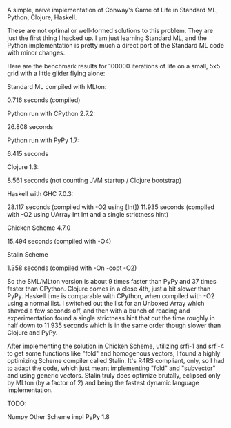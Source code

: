 A simple, naive implementation of Conway's Game of Life in
Standard ML, Python, Clojure, Haskell.

These are not optimal or well-formed solutions to this problem.
They are just the first thing I hacked up. I am just learning
Standard ML, and the Python implementation is pretty much
a direct port of the Standard ML code with minor changes.

Here are the benchmark results for 100000 iterations of life on
a small, 5x5 grid with a little glider flying alone:

Standard ML compiled with MLton:

0.716 seconds (compiled)

Python run with CPython 2.7.2:

26.808 seconds

Python run with PyPy 1.7:

6.415 seconds

Clojure 1.3:

8.561 seconds (not counting JVM startup / Clojure bootstrap)

Haskell with GHC 7.0.3:

28.117 seconds (compiled with -O2 using [Int])
11.935 seconds (compiled with -O2 using UArray Int Int and a single
strictness hint)

Chicken Scheme 4.7.0

15.494 seconds (compiled with -O4)

Stalin Scheme

1.358 seconds (compiled with -On -copt -O2)

So the SML/MLton version is about 9 times faster than PyPy and 37
times faster than CPython. Clojure comes in a close 4th, just a bit
slower than PyPy. Haskell time is comparable with CPython, when compiled
with -O2 using a normal list. I switched out the list for an Unboxed
Array which shaved a few seconds off, and then with a bunch of reading
and experimentation found a single strictness hint that cut the time
roughly in half down to 11.935 seconds which is in the same order though
slower than Clojure and PyPy.

After implementing the solution in Chicken Scheme, utilizing srfi-1 and
srfi-4 to get some functions like "fold" and homogenous vectors, I found
a highly optimizing Scheme compiler called Stalin. It's R4RS compliant,
only, so I had to adapt the code, which just meant implementing "fold"
and "subvector" and using generic vectors. Stalin truly does optimize
brutally, eclipsed only by MLton (by a factor of 2) and being the fastest
dynamic language implementation.

TODO:

Numpy
Other Scheme impl
PyPy 1.8
